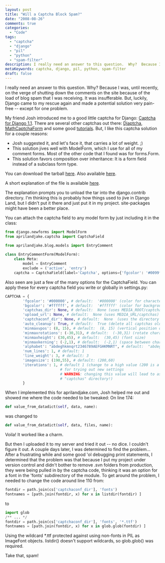 ```yaml
---
layout: post
title: "Will a Captcha Block Spam?"
date: "2008-08-26"
comments: true
categories:
  - "Code"
tags:
  - "captcha"
  - "django"
  - "pil"
  - "python"
  - "spam-filter"
description: I really need an answer to this question.  Why?  Because I was, until recently, on the verge of shutting down the comments on the site because of the load o
metaKeywords: captcha, django, pil, python, spam-filter
draft: false
---
```


I really need an answer to this question.  Why?  Because I was, until recently, on the verge of shutting down the comments on the site because of the load of blog spam that I was receiving.  It was insufferable.  But, luckily, Django came to my rescue again and made a potential solution very pain-free -- except for one problem.

<!--more-->

My friend Josh introduced me to a good little captcha for Django: <a href="http://django.agami.at/media/captcha/">Captcha for Django 1.1</a>.  There are several other captchas out there: <a href="http://code.google.com/p/django-captcha/">Djaptcha</a>, <a href="http://www.mysoftparade.com/blog/mathematical-captcha/">MathCaptchaForm</a> and some good <a href="http://www.rkblog.rk.edu.pl/w/p/django-and-captcha-images/">tutorials</a>.  But, I like this captcha solution for a couple reasons: 
- Josh suggested it, and let's face it, that carries a lot of weight. ;)
- This solution jives well with ModelForm, which I use for all of my comment forms.  Most of the other code that I found was for forms.Form.
- This solution favors composition over inheritance:  It is a form field instead of a subclass form type.

You can download the tarball <a href="http://django.agami.at/media/captcha/captcha.tar.gz">here</a>.  Also available <a href="http://code.google.com/p/django-captchas/source/browse/trunk/captchas/imagecaptcha.py">here</a>.

A short explanation of the file is available <a href="http://django.agami.at/media/captcha/">here</a>.

The explanation prompts you to unload the tar into the django.contrib directory.  I'm thinking this is probably how things used to jive in Django Land, but I didn't put it there and just put it in my project.  site-packages might have been a better place.  

You can attach the captcha field to any model form by just including it in the class:

```python
from django.newforms import ModelForm
from aprilandjake.captcha import CaptchaField

from aprilandjake.blog.models import EntryComment
	
class EntryCommentForm(ModelForm):
	class Meta:
		model = EntryComment
		exclude = ('active', 'entry')
	captcha = CaptchaField(label='Captcha', options={'fgcolor': '#0099ff', 'bgcolor': '#efefef' } )
```

Also seen are just a few of the many options for the CaptchaField.  You can apply these for every captcha field you write or globally in settings.py:

```python
CAPTCHA = {
        'fgcolor': '#000000', # default:  '#000000' (color for characters and lines)
        'bgcolor': '#ffffff', # default:  '#ffffff' (color for background)
        'captchas_dir': None, # default:  None (uses MEDIA_ROOT/captchas)
        'upload_url': None, # default:  None (uses MEDIA_URL/captchas)
        'captchaconf_dir': None, # default:  None  (uses the directory of the captcha module)
        'auto_cleanup': True, # default:  True (delete all captchas older than 20 minutes)
        'minmaxvpos': (8, 15), # default:  (8, 15) (vertical position of characters)
        'minmaxrotations': (-30,31), # default:  (-30,31) (rotate characters)
        'minmaxheight': (30,45), # default:  (30,45) (font size)
        'minmaxkerning': (-2,1), # default:  (-2,1) (space between characters)
        'alphabet': "abdeghkmnqrt2346789AEFGHKMNRT", # default:  "abdeghkmnqrt2346789AEFGHKMNRT"
        'num_lines': 1, # default: 1
        'line_weight': 3, # default: 3
        'imagesize': (190,55), # default: (200,60)
        'iterations': 1, # default 1 (change to a high value (200 is a good choice)
                         # for trying out new settings
                         # WARNING: changing this value will lead to as many images in your
                         # "captchas" directory!)
        }
```

When I implemented this for aprilandjake.com, Josh helped me out and showed me where the code needed to be tweaked:  On line 174:

```python
def value_from_datadict(self, data, name):
```

was changed to

```python
def value_from_datadict(self, data, files, name):
```

Voila!  It worked like a charm.

But then I uploaded it to my server and tried it out -- no dice.  I couldn't figure it out.  A couple days later, I was determined to find the problem...  After a frustrating while and some good 'ol debugging print statements, I determined that the problem was that because I put my project under version control and didn't bother to remove .svn folders from production, they were being pulled in by the captcha code, thinking it was an option for a font in the 'fonts' subdirectory of the module.  To get around the problem, I needed to change the code around line 110 from:

```python
fontdir = path.join(cs['captchaconf_dir'], 'fonts')
fontnames = [path.join(fontdir, x) for x in listdir(fontdir) ]
```

to

```python
import glob
/** ... */
fontdir = path.join(cs['captchaconf_dir'], 'fonts', '*.ttf')
fontnames = [path.join(fontdir, x) for x in glob.glob(fontdir) ]
```

Using the wildcard *.ttf protected against using non-fonts in PIL as ImageFont objects.  listdir() doesn't support wildcards, so glob.glob() was required.

Take that, spam!

  
